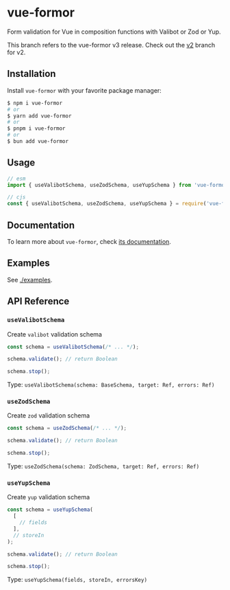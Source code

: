 # vue-formor

Form validation for Vue in composition functions with Valibot or Zod or Yup.

This branch refers to the vue-formor v3 release. Check out the [v2](https://github.com/Vanilla-IceCream/vue-formor/tree/v2) branch for v2.

## Installation

Install `vue-formor` with your favorite package manager:

```sh
$ npm i vue-formor
# or
$ yarn add vue-formor
# or
$ pnpm i vue-formor
# or
$ bun add vue-formor
```

## Usage

```js
// esm
import { useValibotSchema, useZodSchema, useYupSchema } from 'vue-formor';

// cjs
const { useValibotSchema, useZodSchema, useYupSchema } = require('vue-formor');
```

## Documentation

To learn more about `vue-formor`, check [its documentation](https://vitesheet.onrender.com/vue-formor/).

## Examples

See [./examples](./examples).

## API Reference

### `useValibotSchema`

Create `valibot` validation schema

```ts
const schema = useValibotSchema(/* ... */);

schema.validate(); // return Boolean

schema.stop();
```

Type: `useValibotSchema(schema: BaseSchema, target: Ref, errors: Ref)`

### `useZodSchema`

Create `zod` validation schema

```ts
const schema = useZodSchema(/* ... */);

schema.validate(); // return Boolean

schema.stop();
```

Type: `useZodSchema(schema: ZodSchema, target: Ref, errors: Ref)`

### `useYupSchema`

Create `yup` validation schema

```ts
const schema = useYupSchema(
  [
    // fields
  ],
  // storeIn
);

schema.validate(); // return Boolean

schema.stop();
```

Type: `useYupSchema(fields, storeIn, errorsKey)`
